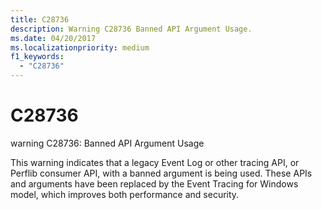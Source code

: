 ```yaml
---
title: C28736
description: Warning C28736 Banned API Argument Usage.
ms.date: 04/20/2017
ms.localizationpriority: medium 
f1_keywords: 
  - "C28736"
---
```


# C28736

warning C28736: Banned API Argument Usage

This warning indicates that a legacy Event Log or other tracing API, or Perflib consumer API, with a banned argument is being used. These APIs and arguments have been replaced by the Event Tracing for Windows model, which improves both performance and security.
